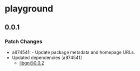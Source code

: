 # playground

## 0.0.1

### Patch Changes

- a874541: - Update package metadata and homepage URLs.
- Updated dependencies [a874541]
  - libgn@0.0.2
